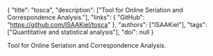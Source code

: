 {
  "title": "tosca",
  "description": ["Tool for Online Seriation and Correspondence Analysis."],
  "links": {
    "GitHub": "https://github.com/ISAAKiel/tosca"
  },
  "authors": ["ISAAKiel"],
  "tags": ["Quantitative and statistical analysis"],
  "doi": null
}

<!-- Generated by csv2md.R – do not edit by hand -->

Tool for Online Seriation and Correspondence Analysis.